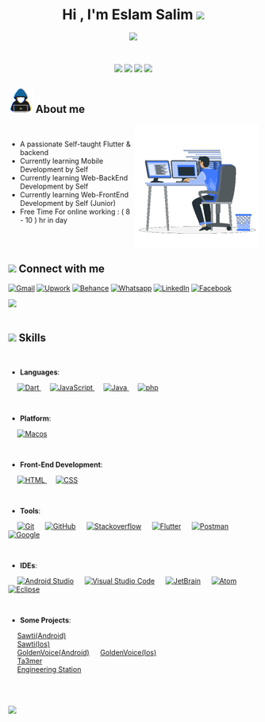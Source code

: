 <h1 align="center"><b>Hi , I'm Eslam Salim </b><img src="https://media.giphy.com/media/hvRJCLFzcasrR4ia7z/giphy.gif" width="35"></h1>

<p align="center">
  <a href="https://github.com/DenverCoder1/readme-typing-svg"><img src="https://readme-typing-svg.herokuapp.com?font=Time+New+Roman&color=cyan&size=25&center=true&vCenter=true&width=600&height=100&lines=Assalamu+O+Alaikum+Warahmatullah..&hearts;++;Self-taught+mobile+Developer,;Computer+Science+Student,;Active+Learner/Researcher,;Love+to+learn+new+stuffs..<3"></a>
</p>


<br>

 <p align="center">
<img src="https://img.shields.io/badge/Age-24-blue" />
  <img src="https://img.shields.io/badge/Focus-Flutter Developer-brightgreen" />
  <img src="https://img.shields.io/badge/Lives-Egypt,Ismailia-success" />
  <img src="https://img.shields.io/badge/Languages-English%20%26%20Arabic-brightgreen" />
</p>

	
## <picture><img src = "https://github.com/0xAbdulKhalid/0xAbdulKhalid/raw/main/assets/mdImages/about_me.gif" width = 50px></picture> **About me**

<picture> <img align="right" src="https://github.com/0xAbdulKhalid/0xAbdulKhalid/raw/main/assets/mdImages/Right_Side.gif" width = 250px></picture>

<br>

- A passionate Self-taught Flutter & backend
- Currently learning Mobile Development by Self
- Currently learning Web-BackEnd Development by Self
- Currently learning Web-FrontEnd Development by Self (Junior)
- Free Time For online working : ( 8 - 10 ) hr in day
<!-- - Personal website [link](https://www.0xabdulkhalid.ml)
- I’m currently open for an Intern or a new job opportunity, this is [my resume](https://read.cv/0xabdulkhalid)-->

<br><br>
## <img src="https://media.giphy.com/media/iY8CRBdQXODJSCERIr/giphy.gif" width="30px"> Connect with me
<p align="left">
	<a href="mailto:eslamsalim40@gmail.com"><img img src="https://img.shields.io/badge/gmail-%23EA4335.svg?style=plastic&logo=gmail&logoColor=white" alt="Gmail"/></a>
	<a href="https://www.upwork.com/freelancers/~016ea86fc656dd451b"><img img src="https://img.shields.io/badge/upwork-%2325D366.svg?style=plastic&logo=upwork&logoColor=white" alt="Upwork"/></a>
	<a href="https://www.behance.net/eslamsalim"><img src="https://img.shields.io/badge/behance-%231877F2.svg?style=plastic&logo=behance&logoColor=white" alt="Behance"/></a>
	<a href="https://wa.me/00201097885976"><img src="https://img.shields.io/badge/whatsapp-%2325D366.svg?style=plastic&logo=whatsapp&logoColor=white" alt="Whatsapp"/></a>
	<a href="https://www.linkedin.com/in/eslam-salim-470120160/"><img src="https://img.shields.io/badge/linkedin-%230A66C2.svg?style=plastic&logo=linkedin&logoColor=white" alt="LinkedIn"/></a>
	<a href="https://www.facebook.com/eslam.salim.39"><img src="https://img.shields.io/badge/facebook-%231877F2.svg?style=plastic&logo=facebook&logoColor=white" alt="Facebook"/></a>
	<!--<a href="https://www.instagram.com/ahmed_7oskaa/"><img src="https://img.shields.io/badge/instagram-%23E4405F.svg?style=plastic&logo=instagram&logoColor=white" alt="Instagram"/></a>
	<a href="https://msng.link/o/?ahmed.7oskaa=sc"><img src="https://img.shields.io/badge/snapchat-%23FFFC00.svg?style=plastic&logo=snapchat&logoColor=black" alt="Snap Chat"/></a>-->
</p>
<img src="https://user-images.githubusercontent.com/73097560/115834477-dbab4500-a447-11eb-908a-139a6edaec5c.gif"><br><br>

## <img src="https://media2.giphy.com/media/QssGEmpkyEOhBCb7e1/giphy.gif?cid=ecf05e47a0n3gi1bfqntqmob8g9aid1oyj2wr3ds3mg700bl&rid=giphy.gif" width ="25"><b> Skills</b>
<br>

- **Languages**:

<p align="left"> 
  &emsp; 
  <a href="https://dart.dev" target="_blank"> 
    <img alt="Dart" src="https://img.shields.io/badge/Dart%20-%232370ED.svg?style=plastic&logo=dart&logoColor=white">
  </a>    
  <!--  &emsp;
  <a href="https://www.w3schools.com/cpp/" target="_blank"> 
    <img alt="C++" src="https://img.shields.io/badge/C++%20-%2300599C.svg?style=plastic&logo=c%2B%2B&logoColor=white">
  </a> -->
  &emsp;
  <a href="https://developer.mozilla.org/en-US/docs/Web/JavaScript" target="_blank"> 
     <img alt="JavaScript" src="https://img.shields.io/badge/JavaScript%20-%23F7DF1E.svg?style=plastic&logo=javascript&logoColor=black">
   </a>
  &emsp;
  <a href="https://www.java.com" target="_blank"> 
    <img alt="Java" src="https://img.shields.io/badge/Java-%23007396.svg?style=plastic&logo=java&logoColor=white">
  </a>
  &emsp;
  <a href="https://www.php.net" target="_blank"> 
    <img alt="php" src="https://img.shields.io/badge/Php-%232C2255.svg?style=plastic&logo=php&logoColor=white">
  </a>
 <!-- &emsp;
   <a href="https://www.python.org" target="_blank">
    <img alt="Python" src="https://img.shields.io/badge/Python%20-%2314354C.svg?style=plastic&logo=python&logoColor=white">
  </a>-->
</p>

<br>

- **Platform**:

 <p align="left"> 
   &emsp; 
   <a href="https://www.apple.com/eg/macos/ventura/" target="_blank"> 
    <img alt="Macos" src="https://img.shields.io/badge/Macos%20-%232370ED.svg?style=plastic&logo=apple&logoColor=white">
   </a> 
 </p>
    <br>
    
- **Front-End Development**:

<p align="left"> 
  &emsp; 
  <a href="https://www.w3.org/html/" target="_blank"> 
   <img alt="HTML" src="https://img.shields.io/badge/HTML5%20-%23E34F26.svg?style=plastic&logo=html5&logoColor=white">
  </a>   
  &emsp;
  <a href="https://www.w3schools.com/css/" target="_blank">
    <img alt="CSS" src="https://img.shields.io/badge/CSS%20-%231572B6.svg?style=plastic&logo=css3&logoColor=white">
  </a> 
</p>

<br>

<!--- **Cloud Hosting**:

    ![Github Pages](https://img.shields.io/badge/GitHub%20Pages-%23327FC7.svg?style=for-the-badge&logo=github&logoColor=white)
    
<br>-->
- **Tools**:

 <p align="left">
  &emsp;
    <a href="#"><img alt="Git" src="https://img.shields.io/badge/git-%23F05033.svg?style=plastic&logo=git&logoColor=white"></a>
  &emsp;
    <a href="#"><img alt="GitHub" src="https://img.shields.io/badge/github-%23121011.svg?style=plastic&logo=github&logoColor=white"></a>
  &emsp;
    <a href="#"><img alt="Stackoverflow" src="https://img.shields.io/badge/stackoverflow-%23E34F26.svg?style=plastic&logo=stackoverflow&logoColor=white"></a>
  &emsp;
    <a href="#"><img alt="Flutter" src="https://img.shields.io/badge/flutter-%232370ED.svg?style=plastic&logo=flutter&logoColor=white"></a>
  &emsp;
    <a href="#"><img alt="Postman" src="https://img.shields.io/badge/postman-%23F05033.svg?style=plastic&logo=postman&logoColor=white"></a>
  &emsp;
    <a href="#"><img alt="Google" src="https://img.shields.io/badge/google-%234285F4.svg?style=plastic&logo=google&logoColor=white" /></a>
</p>
<br>


- **IDEs**:

 <p align="left">
  &emsp;
    <a href="#"><img alt="Android Studio" src="https://img.shields.io/badge/Android%20Studio-06d6a0.svg?style=plastic&logo=android-studio&logoColor=white"></a>
  &emsp;
    <a href="#"><img alt="Visual Studio Code" src="https://img.shields.io/badge/Visual%20Studio%20Code-0078d7.svg?style=plastic&logo=visual-studio-code&logoColor=white"></a>
  &emsp;
    <a href="#"><img alt="JetBrain" src="https://img.shields.io/badge/jetbrains-%23000000.svg?style=plastic&logo=jetbrains&logoColor=white" /></a>
  &emsp;
    <a href="#"><img alt="Atom" src="https://img.shields.io/badge/atom-%2366595C.svg?&style=plastic&logo=atom&logoColor=white" /></a>
  &emsp;
    <a href="#"><img alt="Eclipse" src="https://img.shields.io/badge/eclipse-%232C2255.svg?&style=plastic&logo=eclipse%20ide&logoColor=white" /></a>
</p>
<br>

 - **Some Projects**:

 <p align="left">
  &emsp;
    <a href="https://play.google.com/store/apps/details?id=com.egypt.radio2509">Sawti(Android)</a>
    <br>
  &emsp;
    <a href="https://apps.apple.com/us/app/%D8%B5%D9%88%D8%AA%D9%8A-%D8%B1%D8%A7%D8%AF%D9%8A%D9%88-%D9%85%D8%B5%D8%B1/id6444422741">Sawti(Ios)</a>
    <br>	 
  &emsp;
    <a href="https://play.google.com/store/apps/details?id=com.goldenvoice">GoldenVoice(Android)</a>
  &emsp;
    <a href="https://apps.apple.com/app/%D8%AC%D9%88%D9%84%D8%AF%D9%86-%D9%81%D9%88%D9%8A%D8%B3/id1636086737">GoldenVoice(Ios)</a>
<br>
  &emsp;
    <a href="https://play.google.com/store/apps/details?id=com.superuser.ta3mer">Ta3mer</a>
<br>
   &emsp;
    <a href="https://play.google.com/store/apps/details?id=com.smz.engineering_station">Engineering Station</a>
  </p>
<br>
<br>


<!--

## <img src="https://media.giphy.com/media/iY8CRBdQXODJSCERIr/giphy.gif" width="35"><b> Github Stats </b>
<br>



<br>
<br>
<br>

-----

<br>
<br>

## <b> Let's Connect..!</b><img src="https://github.com/0xAbdulKhalid/0xAbdulKhalid/raw/main/assets/mdImages/handshake.gif" width ="80">
<br>
<div align='left'>

<ul>

<li>
<a href="https://linkedin.com/in/0xabdulkhalid" target="_blank">
<img src="https://img.shields.io/badge/linkedin:  0xabdulkhalid-%2300acee.svg?color=405DE6&style=for-the-badge&logo=linkedin&logoColor=white" alt=linkedin style="margin-bottom: 5px;"/>
</a>
</li>

<br>

<li>
<a href="https://twitter.com/0xabdulkhalid" target="_blank">
<img src="https://img.shields.io/badge/twitter:  0xabdulkhalid-%2300acee.svg?color=1DA1F2&style=for-the-badge&logo=twitter&logoColor=white" alt=twitter style="margin-bottom: 5px;"/>
</a>
</li>

<br>

<li>
<a href="mailto:0xabdulkhalid@gmail.com" target="_blank">
<img src="https://img.shields.io/badge/gmail:  0xabdulkhalid-%23EA4335.svg?style=for-the-badge&logo=gmail&logoColor=white" t=mail style="margin-bottom: 5px;" />
</a>
</li>
	
</ul>
</div>
-->
<br>
<img src="https://user-images.githubusercontent.com/73097560/115834477-dbab4500-a447-11eb-908a-139a6edaec5c.gif">
<br>
<br>
<br>

<!--<div align='center'>

## <b>السَّلاَمُ عَلَيْكُمْ وَرَحْمَةُ اللهِ وَبَرَكَاتُهُ...✨</b>

</div>-->
<br>
<br>
<br>
<br>


